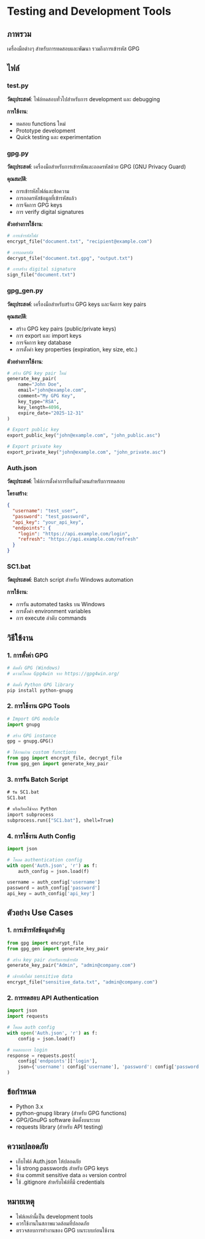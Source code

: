# Testing and Development Tools

## ภาพรวม
เครื่องมือต่างๆ สำหรับการทดสอบและพัฒนา รวมถึงการเข้ารหัส GPG

## ไฟล์

### test.py
**วัตถุประสงค์**: ไฟล์ทดสอบทั่วไปสำหรับการ development และ debugging

**การใช้งาน**:
- ทดสอบ functions ใหม่
- Prototype development
- Quick testing และ experimentation

### gpg.py
**วัตถุประสงค์**: เครื่องมือสำหรับการเข้ารหัสและถอดรหัสด้วย GPG (GNU Privacy Guard)

**คุณสมบัติ**:
- การเข้ารหัสไฟล์และข้อความ
- การถอดรหัสข้อมูลที่เข้ารหัสแล้ว
- การจัดการ GPG keys
- การ verify digital signatures

**ตัวอย่างการใช้งาน**:
```python
# การเข้ารหัสไฟล์
encrypt_file("document.txt", "recipient@example.com")

# การถอดรหัส
decrypt_file("document.txt.gpg", "output.txt")

# การสร้าง digital signature
sign_file("document.txt")
```

### gpg_gen.py
**วัตถุประสงค์**: เครื่องมือสำหรับสร้าง GPG keys และจัดการ key pairs

**คุณสมบัติ**:
- สร้าง GPG key pairs (public/private keys)
- การ export และ import keys
- การจัดการ key database
- การตั้งค่า key properties (expiration, key size, etc.)

**ตัวอย่างการใช้งาน**:
```python
# สร้าง GPG key pair ใหม่
generate_key_pair(
    name="John Doe",
    email="john@example.com", 
    comment="My GPG Key",
    key_type="RSA",
    key_length=4096,
    expire_date="2025-12-31"
)

# Export public key
export_public_key("john@example.com", "john_public.asc")

# Export private key
export_private_key("john@example.com", "john_private.asc")
```

### Auth.json
**วัตถุประสงค์**: ไฟล์การตั้งค่าการยืนยันตัวตนสำหรับการทดสอบ

**โครงสร้าง**:
```json
{
  "username": "test_user",
  "password": "test_password", 
  "api_key": "your_api_key",
  "endpoints": {
    "login": "https://api.example.com/login",
    "refresh": "https://api.example.com/refresh"
  }
}
```

### SC1.bat
**วัตถุประสงค์**: Batch script สำหรับ Windows automation

**การใช้งาน**:
- การรัน automated tasks บน Windows
- การตั้งค่า environment variables
- การ execute ลำดับ commands

## วิธีใช้งาน

### 1. การตั้งค่า GPG
```bash
# ติดตั้ง GPG (Windows)
# ดาวน์โหลด Gpg4win จาก https://gpg4win.org/

# ติดตั้ง Python GPG library
pip install python-gnupg
```

### 2. การใช้งาน GPG Tools
```python
# Import GPG module
import gnupg

# สร้าง GPG instance
gpg = gnupg.GPG()

# ใช้งานผ่าน custom functions
from gpg import encrypt_file, decrypt_file
from gpg_gen import generate_key_pair
```

### 3. การรัน Batch Script
```cmd
# รัน SC1.bat
SC1.bat

# หรือเรียกใช้จาก Python
import subprocess
subprocess.run(["SC1.bat"], shell=True)
```

### 4. การใช้งาน Auth Config
```python
import json

# โหลด authentication config
with open('Auth.json', 'r') as f:
    auth_config = json.load(f)

username = auth_config['username']
password = auth_config['password']
api_key = auth_config['api_key']
```

## ตัวอย่าง Use Cases

### 1. การเข้ารหัสข้อมูลสำคัญ
```python
from gpg import encrypt_file
from gpg_gen import generate_key_pair

# สร้าง key pair สำหรับการเข้ารหัส
generate_key_pair("Admin", "admin@company.com")

# เข้ารหัสไฟล์ sensitive data
encrypt_file("sensitive_data.txt", "admin@company.com")
```

### 2. การทดสอบ API Authentication
```python
import json
import requests

# โหลด auth config
with open('Auth.json', 'r') as f:
    config = json.load(f)

# ทดสอบการ login
response = requests.post(
    config['endpoints']['login'],
    json={'username': config['username'], 'password': config['password']}
)
```

## ข้อกำหนด
- Python 3.x
- python-gnupg library (สำหรับ GPG functions)
- GPG/GnuPG software ติดตั้งบนระบบ
- requests library (สำหรับ API testing)

## ความปลอดภัย
- เก็บไฟล์ Auth.json ให้ปลอดภัย
- ใช้ strong passwords สำหรับ GPG keys
- ห้าม commit sensitive data ลง version control
- ใช้ .gitignore สำหรับไฟล์ที่มี credentials

## หมายเหตุ
- ไฟล์เหล่านี้เป็น development tools
- ควรใช้งานในสภาพแวดล้อมที่ปลอดภัย
- ตรวจสอบการทำงานของ GPG บนระบบก่อนใช้งาน